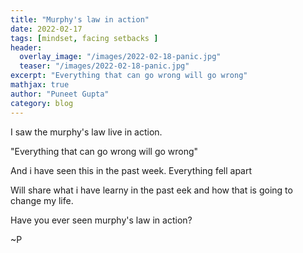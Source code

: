 ```yaml
---
title: "Murphy's law in action"
date: 2022-02-17
tags: [mindset, facing setbacks ]
header:
  overlay_image: "/images/2022-02-18-panic.jpg"
  teaser: "/images/2022-02-18-panic.jpg"
excerpt: "Everything that can go wrong will go wrong"
mathjax: true
author: "Puneet Gupta"
category: blog
---
```


I saw the murphy's law live in action.


"Everything that can go wrong will go wrong"

And i have seen this in the past week. Everything fell apart

Will share what i have learny in the past eek and how that is going to change my life.

Have you ever seen murphy's law in action?

~P
